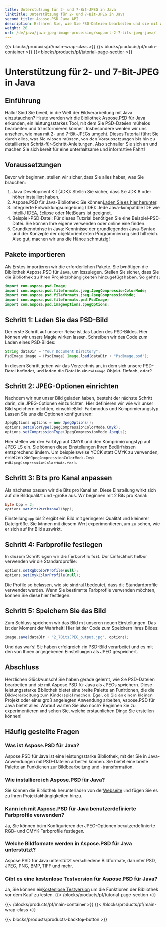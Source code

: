 ```yaml
---
title: Unterstützung für 2- und 7-Bit-JPEG in Java
linktitle: Unterstützung für 2- und 7-Bit-JPEG in Java
second_title: Aspose.PSD Java API
description: Erfahren Sie, wie Sie PSD-Dateien bearbeiten und sie mit Aspose.PSD in Java als JPEGs speichern. Schritt-für-Schritt-Anleitung mit Codebeispielen. Perfekt für Anfänger und Profis gleichermaßen.
weight: 20
url: /de/java/java-jpeg-image-processing/support-2-7-bits-jpeg-java/
---
```


{{< blocks/products/pf/main-wrap-class >}}
{{< blocks/products/pf/main-container >}}
{{< blocks/products/pf/tutorial-page-section >}}

# Unterstützung für 2- und 7-Bit-JPEG in Java

## Einführung
Hallo! Sind Sie bereit, in die Welt der Bildverarbeitung mit Java einzutauchen? Heute werden wir die Bibliothek Aspose.PSD für Java erkunden, ein leistungsstarkes Tool, mit dem Sie PSD-Dateien mühelos bearbeiten und transformieren können. Insbesondere werden wir uns ansehen, wie man mit 2- und 7-Bit-JPEGs umgeht. Dieses Tutorial führt Sie durch alles, was Sie wissen müssen, von den Voraussetzungen bis hin zu detaillierten Schritt-für-Schritt-Anleitungen. Also schnallen Sie sich an und machen Sie sich bereit für eine unterhaltsame und informative Fahrt!
## Voraussetzungen
Bevor wir beginnen, stellen wir sicher, dass Sie alles haben, was Sie brauchen:
1. Java Development Kit (JDK): Stellen Sie sicher, dass Sie JDK 8 oder höher installiert haben.
2.  Aspose.PSD für Java-Bibliothek: Sie können[Laden Sie es hier herunter](https://releases.aspose.com/psd/java/).
3. Integrierte Entwicklungsumgebung (IDE): Jede Java-kompatible IDE wie IntelliJ IDEA, Eclipse oder NetBeans ist geeignet.
4. Beispiel-PSD-Datei: Für dieses Tutorial benötigen Sie eine Beispiel-PSD-Datei. Sie können Ihre eigene verwenden oder online eine finden.
5. Grundkenntnisse in Java: Kenntnisse der grundlegenden Java-Syntax und der Konzepte der objektorientierten Programmierung sind hilfreich.
Also gut, machen wir uns die Hände schmutzig!
## Pakete importieren
Als Erstes importieren wir die erforderlichen Pakete. Sie benötigen die Bibliothek Aspose.PSD für Java, um loszulegen. Stellen Sie sicher, dass Sie die Bibliothek zu Ihren Projektabhängigkeiten hinzugefügt haben. So geht's:
```java
import com.aspose.psd.Image;
import com.aspose.psd.fileformats.jpeg.JpegCompressionColorMode;
import com.aspose.psd.fileformats.jpeg.JpegCompressionMode;
import com.aspose.psd.fileformats.psd.PsdImage;
import com.aspose.psd.imageoptions.JpegOptions;
```
## Schritt 1: Laden Sie das PSD-Bild
Der erste Schritt auf unserer Reise ist das Laden des PSD-Bildes. Hier können wir unsere Magie wirken lassen. Schreiben wir den Code zum Laden eines PSD-Bildes:
```java
String dataDir = "Your Document Directory";
PsdImage image = (PsdImage) Image.load(dataDir + "PsdImage.psd");
```
 In diesem Schritt geben wir das Verzeichnis an, in dem sich unsere PSD-Datei befindet, und laden die Datei in ein`PsdImage` Objekt. Einfach, oder?
## Schritt 2: JPEG-Optionen einrichten
Nachdem wir nun unser Bild geladen haben, besteht der nächste Schritt darin, die JPEG-Optionen einzurichten. Hier definieren wir, wie wir unser Bild speichern möchten, einschließlich Farbmodus und Komprimierungstyp. Lassen Sie uns die Optionen konfigurieren:
```java
JpegOptions options = new JpegOptions();
options.setColorType(JpegCompressionColorMode.Cmyk);
options.setCompressionType(JpegCompressionMode.JpegLs);
```
 Hier stellen wir den Farbtyp auf CMYK und den Komprimierungstyp auf JPEG LS ein. Sie können diese Einstellungen Ihren Bedürfnissen entsprechend ändern. Um beispielsweise YCCK statt CMYK zu verwenden, ersetzen Sie`JpegCompressionColorMode.Cmyk` mit`JpegCompressionColorMode.Ycck`.
## Schritt 3: Bits pro Kanal anpassen
Als nächstes passen wir die Bits pro Kanal an. Diese Einstellung wirkt sich auf die Bildqualität und -größe aus. Wir beginnen mit 2 Bits pro Kanal:
```java
byte bpp = 2;
options.setBitsPerChannel(bpp);
```
 Einstellung`bpp` bis 2 ergibt ein Bild mit geringerer Qualität und kleinerer Dateigröße. Sie können mit diesem Wert experimentieren, um zu sehen, wie er sich auf Ihr Bild auswirkt.
## Schritt 4: Farbprofile festlegen
In diesem Schritt legen wir die Farbprofile fest. Der Einfachheit halber verwenden wir die Standardprofile:
```java
options.setRgbColorProfile(null);
options.setCmykColorProfile(null);
```
 Die Profile so belassen, wie sie sind`null`bedeutet, dass die Standardprofile verwendet werden. Wenn Sie bestimmte Farbprofile verwenden möchten, können Sie diese hier festlegen.
## Schritt 5: Speichern Sie das Bild
Zum Schluss speichern wir das Bild mit unseren neuen Einstellungen. Das ist der Moment der Wahrheit! Hier ist der Code zum Speichern Ihres Bildes:
```java
image.save(dataDir + "2_7BitsJPEG_output.jpg", options);
```
Und das war’s! Sie haben erfolgreich ein PSD-Bild verarbeitet und es mit den von Ihnen angegebenen Einstellungen als JPEG gespeichert.
## Abschluss
Herzlichen Glückwunsch! Sie haben gerade gelernt, wie Sie PSD-Dateien bearbeiten und sie mit Aspose.PSD für Java als JPEGs speichern. Diese leistungsstarke Bibliothek bietet eine breite Palette an Funktionen, die die Bildverarbeitung zum Kinderspiel machen. Egal, ob Sie an einem kleinen Projekt oder einer groß angelegten Anwendung arbeiten, Aspose.PSD für Java bietet alles. Worauf warten Sie also noch? Beginnen Sie zu experimentieren und sehen Sie, welche erstaunlichen Dinge Sie erstellen können!
## Häufig gestellte Fragen
### Was ist Aspose.PSD für Java?
Aspose.PSD für Java ist eine leistungsstarke Bibliothek, mit der Sie in Java-Anwendungen mit PSD-Dateien arbeiten können. Sie bietet eine breite Palette an Funktionen zur Bildbearbeitung und -transformation.
### Wie installiere ich Aspose.PSD für Java?
Sie können die Bibliothek herunterladen von der[Webseite](https://releases.aspose.com/psd/java/) und fügen Sie es zu Ihren Projektabhängigkeiten hinzu.
### Kann ich mit Aspose.PSD für Java benutzerdefinierte Farbprofile verwenden?
Ja, Sie können beim Konfigurieren der JPEG-Optionen benutzerdefinierte RGB- und CMYK-Farbprofile festlegen.
### Welche Bildformate werden in Aspose.PSD für Java unterstützt?
Aspose.PSD für Java unterstützt verschiedene Bildformate, darunter PSD, JPEG, PNG, BMP, TIFF und mehr.
### Gibt es eine kostenlose Testversion für Aspose.PSD für Java?
 Ja, Sie können ein[Kostenlose Testversion](https://releases.aspose.com/) um die Funktionen der Bibliothek vor dem Kauf zu testen.
{{< /blocks/products/pf/tutorial-page-section >}}

{{< /blocks/products/pf/main-container >}}
{{< /blocks/products/pf/main-wrap-class >}}

{{< blocks/products/products-backtop-button >}}
